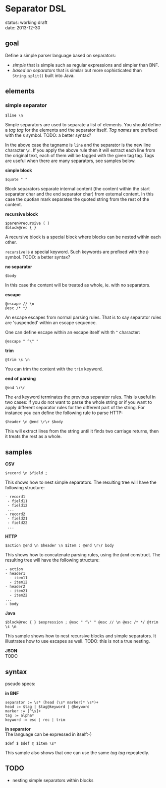 Separator DSL
=============

status: working draft  
date: 2013-12-30

goal
--

Define a simple parser language based on separators: 

* _simple_ that is simple such as regular expressions and simpler than BNF.
* _based on separators_ that is similar but more sophisticated than `String.split()` built into Java.

elements
--

### simple separator ###

    $line \n 

Simple separators are used to separate a list of elements. You should define a *tag tag* for the elements and the separator itself. *Tag names* are prefixed with the `$` symbol. TODO: a better syntax?

In the above case the tagname is `line` and the separator is the new line character `\n`. If you apply the above rule then it will extract each line from the original text, each of them will be tagged with the given tag tag. Tags are useful when there are many separators, see samples below.

**simple block**

    $quote " "

Block separators separate internal content (the content within the start separator char and the end separator char) from external content. In this case the quotian mark separates the quoted string from the rest of the content.

**recursive block**

    $paren@recursive ( )
    $block@rec { }

A recursive block is a special block where blocks can be nested within each other.

`recursive` is a special keyword. Such keywords are prefixed with the `@` symbol. TODO: a better syntax?

**no separator**

    $body

In this case the content will be treated as whole, ie. with no separators.

**escape**

    @escape // \n
    @esc /* */

An escape escapes from normal parsing rules. That is to say separator rules are 'suspended' within an escape sequence. 

One can define escape within an escape itself with th `^` character:

    @escape " ^\" "

**trim**

    @trim \s \n

You can trim the content with the `trim` keyword.

**end of parsing**

    @end \r\r

The `end` keyword terminates the previous separator rules. This is useful in two cases: if you do not want to parse the whole string or if you want to apply different separator rules for the different part of the string. For instance you can define the following rule to parse HTTP:

    $header \n @end \r\r $body

This will extract lines from the string until it finds two carriage returns, then it treats the rest as a whole.

samples
--

**CSV**

    $record \n $field ;

This shows how to nest simple separators. The resulting tree will have the following structure:

    - record1
     - field11
     - field12
     ...
    - record2
     - field21
     - field22
     ...

**HTTP**

    $action @end \n $header \n $item : @end \r\r body

This shows how to concatenate parsing rules, using the `@end` construct. The resulting tree will have the following structure:

    - action
    - header1
      - item11 
      - item12
    - header2
      - item21 
      - item22
    ...
    - body

**Java**

    $block@rec { } $expression ; @esc " ^\" " @esc // \n @esc /* */ @trim \s \n

This sample shows how to nest recursive blocks and simple separators. It illustrates how to use escapes as well. TODO: this is not a true nesting.

**JSON**  
TODO


syntax 
--

pseudo specs:

**in BNF**

    separator := \s* (head (\s* marker)* \s*)+ 
    head := $tag | $tag@keyword | @keyword
    marker := [^\s]+
    tag := alpha*
    keyword := esc | rec | trim

**in separator**  
The language can be expressed in itself:-)

    $def $ $def @ $item \s*

This sample also shows that one can use the same *tag tag* repeatedly.

TODO
--

* nesting simple separators within blocks
